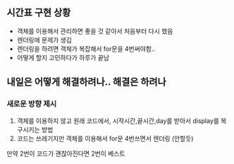 ## 시간표 구현 상황

- 객체를 이용해서 관리하면 좋을 것 같아서 처음부터 다시 했음
- 렌더링에 문제가 생김
- 렌더링을 하려면 객체가 복잡해서 for문을 4번써야함..
- 어떻게 할지 고민하다가 하루가 끝남

## 내일은 어떻게 해결하려나.. 해결은 하려나

### 새로운 방향 제시

1. 객체를 이용하지 않고 원래 코드에서, 시작시간,끝시간,day를 받아서 display를 복구시키는 방법
2. 코드는 쓰레기지만 객체를 이용해서 for문 4번쓰면서 렌더링 (안할듯)

만약 2번이 코드가 괜찮아진다면 2번이 베스트